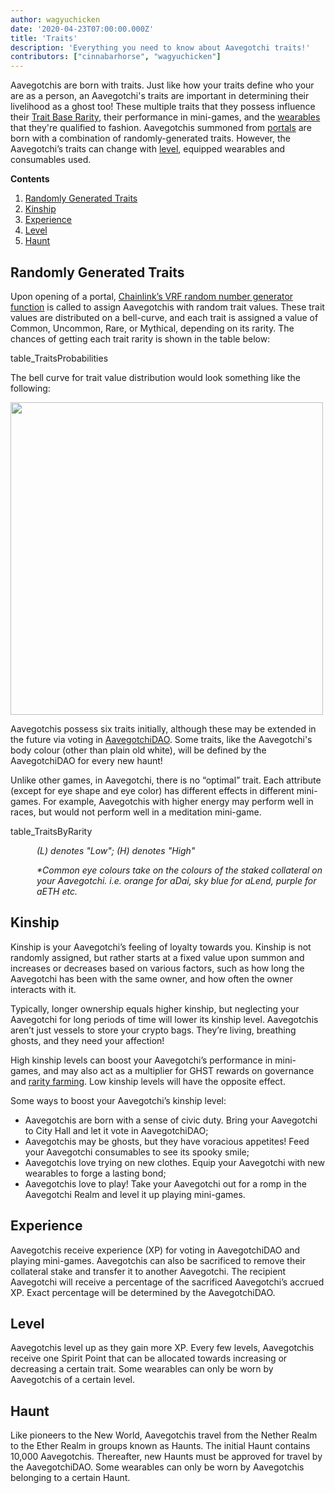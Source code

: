 ```yaml
---
author: wagyuchicken
date: '2020-04-23T07:00:00.000Z'
title: 'Traits'
description: 'Everything you need to know about Aavegotchi traits!'
contributors: ["cinnabarhorse", "wagyuchicken"]
---
```

Aavegotchis are born with traits. Just like how your traits define who your are as a person, an Aavegotchi's traits are important in determining their livelihood as a ghost too! These multiple traits that they possess influence their [Trait Base Rarity](https://wiki.aavegotchi.com/en/rarity-farming#base-rarity-score), their performance in mini-games, and the [wearables](https://wiki.aavegotchi.com/en/wearables) that they're qualified to fashion. Aavegotchis summoned from [portals](https://wiki.aavegotchi.com/en/portals) are born with a combination of randomly-generated traits. However, the Aavegotchi’s traits can change with <a href=#level>level</a>, equipped wearables and consumables used. 

<div class="contentsBox">

**Contents**

<ol>
<li><a href=#randomly-generated-traits>Randomly Generated Traits </a></li>
<li><a href=#kinship>Kinship</a></li>
<li><a href=#experience>Experience</a></li>
<li><a href=#level>Level</a></li>
<li><a href=#haunt>Haunt</a></li>
</ol>

</div>

## Randomly Generated Traits 
Upon opening of a portal, [Chainlink’s VRF random number generator function](https://blog.chain.link/verifiable-random-functions-vrf-random-number-generation-rng-feature/) is called to assign Aavegotchis with random trait values. These trait values are distributed on a bell-curve, and each trait is assigned a value of Common, Uncommon, Rare, or Mythical, depending on its rarity. The chances of getting each trait rarity is shown in the table below:

table_TraitsProbabilities

The bell curve for trait value distribution would look something like the following:

<img class="traits" src="/traits/bell_curve.jpg" width = "500">

Aavegotchis possess six traits initially, although these may be extended in the future via voting in [AavegotchiDAO](/dao). Some traits, like the Aavegotchi's body colour (other than plain old white), will be defined by the AavegotchiDAO for every new haunt!

Unlike other games, in Aavegotchi, there is no “optimal” trait. Each attribute (except for eye shape and eye color) has different effects in different mini-games. For example, Aavegotchis with higher energy may perform well in races, but would not perform well in a meditation mini-game. 

table_TraitsByRarity
<p style="margin-left: 3.0em"><i> (L) denotes "Low"; (H) denotes "High" </i></p>
<p style="margin-left: 3.0em"><i> *Common eye colours take on the colours of the staked collateral on your Aavegotchi. i.e. orange for aDai, sky blue for aLend, purple for aETH etc. </i></p>

## Kinship
Kinship is your Aavegotchi’s feeling of loyalty towards you. Kinship is not randomly assigned, but rather starts at a fixed value upon summon and increases or decreases based on various factors, such as how long the Aavegotchi has been with the same owner, and how often the owner interacts with it. 

Typically, longer ownership equals higher kinship, but neglecting your Aavegotchi for long periods of time will lower its kinship level. Aavegotchis aren’t just vessels to store your crypto bags. They’re living, breathing ghosts, and they need your affection!

High kinship levels can boost your Aavegotchi’s performance in mini-games, and may also act as a multiplier for GHST rewards on governance and [rarity farming](/rarity-farming). Low kinship levels will have the opposite effect.

Some ways to boost your Aavegotchi’s kinship level:
<ul>
<li>Aavegotchis are born with a sense of civic duty. Bring your Aavegotchi to City Hall and let it vote in AavegotchiDAO;</li>
<li>Aavegotchis may be ghosts, but they have voracious appetites! Feed your Aavegotchi consumables to see its spooky smile;</li>
<li>Aavegotchis love trying on new clothes. Equip your Aavegotchi with new wearables to forge a lasting bond; </li>
<li>Aavegotchis love to play! Take your Aavegotchi out for a romp in the Aavegotchi Realm and level it up playing mini-games. </li>
</ul>

## Experience
Aavegotchis receive experience (XP) for voting in AavegotchiDAO and playing mini-games. Aavegotchis can also be sacrificed to remove their collateral stake and transfer it to another Aavegotchi. The recipient Aavegotchi will receive a percentage of the sacrificed Aavegotchi’s accrued XP. Exact percentage will be determined by the AavegotchiDAO. 

## Level
Aavegotchis level up as they gain more XP. Every few levels, Aavegotchis receive one Spirit Point that can be allocated towards increasing or decreasing a certain trait. Some wearables can only be worn by Aavegotchis of a certain level. 

## Haunt
Like pioneers to the New World, Aavegotchis travel from the Nether Realm to the Ether Realm in groups known as Haunts. The initial Haunt contains 10,000 Aavegotchis. Thereafter, new Haunts must be approved for travel by the AavegotchiDAO. Some wearables can only be worn by Aavegotchis belonging to a certain Haunt.
